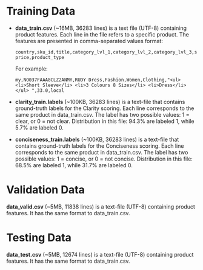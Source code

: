 # Training Data

* **data_train.csv** (~16MB, 36283 lines) is a text file (UTF-8) containing product features.  Each line in the file refers to a specific product.
  The features are presented in comma-separated values format:

  ```
  country,sku_id,title,category_lvl_1,category_lvl_2,category_lvl_3,short_description, price,product_type
  ```

  For example:

  ```
  my,NO037FAAA8CLZ2ANMY,RUDY Dress,Fashion,Women,Clothing,"<ul> <li>Short Sleeve</li> <li>3 Colours 8 Sizes</li> <li>Dress</li> </ul> ",33.0,local
  ```

* **clarity_train.labels** (~100KB, 36283 lines) is a text-file that contains ground-truth labels for the Clarity scoring.  Each line corresponds to the same product in data_train.csv.  The label has two possible values: 1 = clear, or 0 = not clear.  Distribution in this file: 94.3% are labeled 1, while 5.7% are labeled 0.

* **conciseness_train.labels** (~100KB, 36283 lines) is a text-file that contains ground-truth labels for the Conciseness scoring.  Each line corresponds to the same product in data_train.csv.  The label has two possible values: 1 = concise, or 0 = not concise.  Distribution in this file: 68.5% are labeled 1, while 31.7% are labeled 0.

# Validation Data

**data_valid.csv** (~5MB, 11838 lines) is a text-file (UTF-8) containing product features.  It has the same format to data_train.csv.

# Testing Data

**data_test.csv** (~5MB, 12674 lines) is a text-file (UTF-8) containing product features.  It has the same format to data_train.csv.
